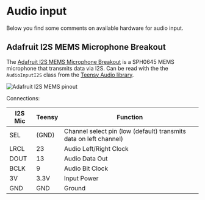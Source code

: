 # Audio input

Below you find some comments on available hardware for audio input.

## Adafruit I2S MEMS Microphone Breakout

The [Adafruit I2S MEMS Microphone
Breakout](https://learn.adafruit.com/adafruit-i2s-mems-microphone-breakout)
is a SPH0645 MEMS microphone that transmits data via I2S. Can be read
with the the `AudioInputI2S` class from the [Teensy Audio
library](https://github.com/PaulStoffregen/Audio).

![Adafruit I2S MEMS
 pinout](https://cdn-learn.adafruit.com/guides/cropped_images/000/001/592/medium640/pintou.jpg?1520544902)

Connections:

| I2S Mic  | Teensy                      | Function               |
| -------- | --------------------------- | ---------------------- |
| SEL      | (GND) | Channel select pin (low (default) transmits data on left channel) |
| LRCL     | 23                          | Audio Left/Right Clock |
| DOUT     | 13                          | Audio Data Out         |
| BCLK     | 9                           | Audio Bit Clock        |
| 3V       | 3.3V                        | Input Power            |
| GND      | GND                         | Ground                 |
